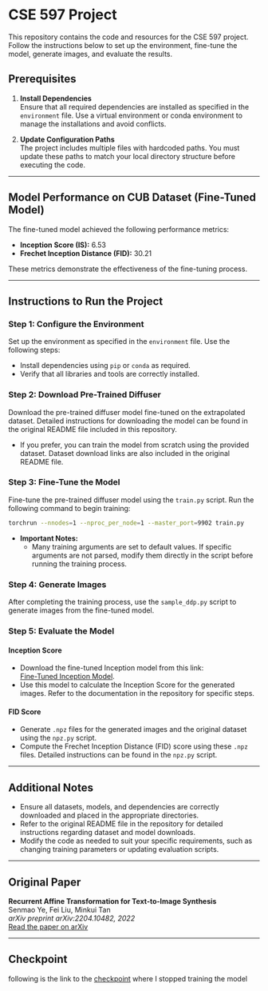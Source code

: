 # CSE 597 Project

This repository contains the code and resources for the CSE 597 project. Follow the instructions below to set up the environment, fine-tune the model, generate images, and evaluate the results.

## Prerequisites

1. **Install Dependencies**  
   Ensure that all required dependencies are installed as specified in the `environment` file. Use a virtual environment or conda environment to manage the installations and avoid conflicts.

2. **Update Configuration Paths**  
   The project includes multiple files with hardcoded paths. You must update these paths to match your local directory structure before executing the code.

---

## Model Performance on CUB Dataset (Fine-Tuned Model)

The fine-tuned model achieved the following performance metrics:

- **Inception Score (IS):** 6.53  
- **Frechet Inception Distance (FID):** 30.21  

These metrics demonstrate the effectiveness of the fine-tuning process.

---

## Instructions to Run the Project

### Step 1: Configure the Environment
   Set up the environment as specified in the `environment` file. Use the following steps:
   - Install dependencies using `pip` or `conda` as required.
   - Verify that all libraries and tools are correctly installed.

### Step 2: Download Pre-Trained Diffuser
   Download the pre-trained diffuser model fine-tuned on the extrapolated dataset. Detailed instructions for downloading the model can be found in the original README file included in this repository.  
   - If you prefer, you can train the model from scratch using the provided dataset. Dataset download links are also included in the original README file.

### Step 3: Fine-Tune the Model
   Fine-tune the pre-trained diffuser model using the `train.py` script. Run the following command to begin training:  
   ```bash
   torchrun --nnodes=1 --nproc_per_node=1 --master_port=9902 train.py
   ```
 - **Important Notes:**
     - Many training arguments are set to default values. If specific arguments are not parsed, modify them directly in the script before running the training process.

### Step 4: Generate Images
   After completing the training process, use the `sample_ddp.py` script to generate images from the fine-tuned model.

### Step 5: Evaluate the Model
   #### Inception Score
   - Download the fine-tuned Inception model from this link:  
     [Fine-Tuned Inception Model](https://drive.google.com/file/d/0B3y_msrWZaXLMzNMNWhWdW0zVWs/view?resourcekey=0-gBxxw4fU6ikmNtkfFSQALw).  
   - Use this model to calculate the Inception Score for the generated images. Refer to the documentation in the repository for specific steps.

   #### FID Score
   - Generate `.npz` files for the generated images and the original dataset using the `npz.py` script.  
   - Compute the Frechet Inception Distance (FID) score using these `.npz` files. Detailed instructions can be found in the `npz.py` script.

---

## Additional Notes

- Ensure all datasets, models, and dependencies are correctly downloaded and placed in the appropriate directories.
- Refer to the original README file in the repository for detailed instructions regarding dataset and model downloads.
- Modify the code as needed to suit your specific requirements, such as changing training parameters or updating evaluation scripts.

---
## Original Paper 
**Recurrent Affine Transformation for Text-to-Image Synthesis**  
Senmao Ye, Fei Liu, Minkui Tan  
*arXiv preprint arXiv:2204.10482, 2022*  
[Read the paper on arXiv](https://arxiv.org/abs/2204.10482)

---
## Checkpoint
following is the link to the [checkpoint](https://drive.google.com/file/d/1TEONNP7pepgAAtx9kOQbIlJgzKzYl_uC/view?usp=sharing) where I stopped training the model 
